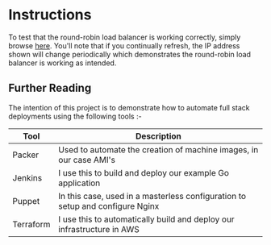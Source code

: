# Instructions

To test that the round-robin load balancer is working correctly, simply browse [here](http://www.devopper.co.uk/). You'll note that if you continually refresh, the IP address shown will change periodically which demonstrates the round-robin load balancer is working as intended.

## Further Reading

The intention of this project is to demonstrate how to automate full stack deployments using the following tools :-

| Tool | Description |
| ---- | ----------- |
| Packer | Used to automate the creation of machine images, in our case AMI's |
| Jenkins | I use this to build and deploy our example Go application |
| Puppet | In this case, used in a masterless configuration to setup and configure Nginx |
| Terraform | I use this to automatically build and deploy our infrastructure in AWS |



